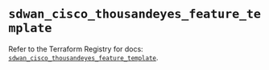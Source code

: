 # `sdwan_cisco_thousandeyes_feature_template`

Refer to the Terraform Registry for docs: [`sdwan_cisco_thousandeyes_feature_template`](https://registry.terraform.io/providers/ciscodevnet/sdwan/0.8.0/docs/resources/cisco_thousandeyes_feature_template).
